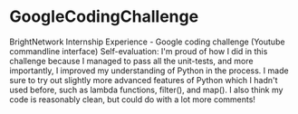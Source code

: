 # GoogleCodingChallenge
BrightNetwork Internship Experience - Google coding challenge (Youtube commandline interface)
Self-evaluation: I'm proud of how I did in this challenge because I managed to pass all the unit-tests, and more importantly, I improved my understanding of Python in the process. I made sure to try out slightly more advanced features of Python which I hadn't used before, such as lambda functions, filter(), and map(). I also think my code is reasonably clean, but could do with a lot more comments!